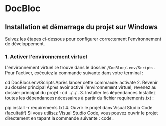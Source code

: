 
# DocBloc

## Installation et démarrage du projet sur Windows

Suivez les étapes ci-dessous pour configurer correctement l'environnement de développement.

### 1. Activer l'environnement virtuel

L'environnement virtuel se trouve dans le dossier `/DocBloc/.env/Scripts`. Pour l'activer, exécutez la commande suivante dans votre terminal :

cd DocBloc/.env/Scripts
Après lancer cette commande:
activate
2. Revenir au dossier principal
Après avoir activé l'environnement virtuel, revenez au dossier principal du projet :
cd ../../..
3. Installer les dépendances
Installez toutes les dépendances nécessaires à partir du fichier requirements.txt :


pip install -r requirements.txt
4. Ouvrir le projet dans Visual Studio Code (facultatif)
Si vous utilisez Visual Studio Code, vous pouvez ouvrir le projet directement en tapant la commande suivante :
code .
